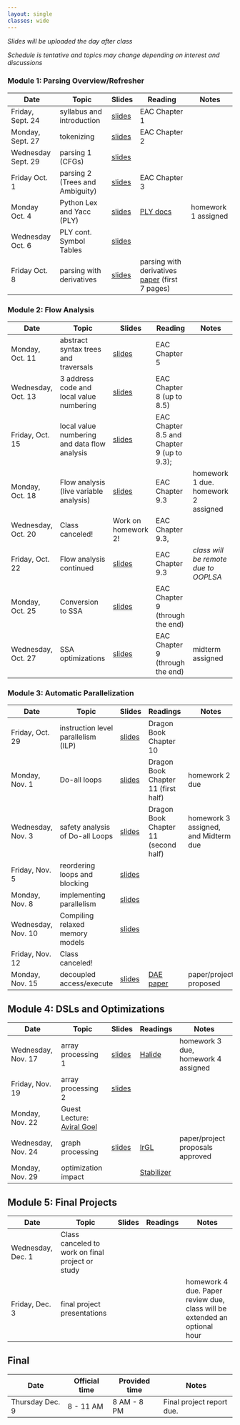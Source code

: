 ```yaml
---
layout: single
classes: wide
---
```


_Slides will be uploaded the day after class_

_Schedule is tentative and topics may change depending on interest and discussions_

### Module 1: Parsing Overview/Refresher

| Date             | Topic    | Slides |   Reading |  Notes 
|------------------|----------|--------|----------------|-
| Friday, Sept. 24     | syllabus and introduction         | [slides](lectures/CSE211Sept24_fa2021.pdf) | EAC Chapter 1 | 
| Monday, Sept. 27     |  tokenizing           | [slides](lectures/CSE211Sept27_fa2021.pdf) | EAC Chapter 2
| Wednesday Sept. 29     | parsing 1 (CFGs)         | [slides](lectures/CSE211Sept29_fa2021.pdf)      | 
| Friday Oct. 1      | parsing 2 (Trees and Ambiguity)         |  [slides](lectures/CSE211Oct1_fa2021.pdf)     | EAC Chapter 3 
| Monday Oct. 4    | Python Lex and Yacc (PLY)        | [slides](lectures/CSE211Oct4_fa2021.pdf)  | [PLY docs](https://www.dabeaz.com/ply/) | homework 1 assigned
| Wednesday Oct. 6 | PLY cont. Symbol Tables | [slides](lectures/CSE211Oct6_fa2021.pdf) | 
| Friday Oct. 8    | parsing with derivatives        | [slides](lectures/CSE211Oct8_fa2021.pdf)  |  parsing with derivatives [paper](https://www.ccs.neu.edu/home/turon/re-deriv.pdf) (first 7 pages) | 

### Module 2: Flow Analysis

| Date             | Topic    | Slides | Reading | Notes
|------------------|----------|--------|----------------|-
| Monday, Oct. 11     | abstract syntax trees and traversals         | [slides](lectures/CSE211Oct11_fa2021.pdf)       |  EAC Chapter 5 
| Wednesday, Oct. 13     |  3 address code and local value numbering        | [slides](lectures/CSE211Oct13_fa2021.pdf)       | EAC Chapter 8 (up to 8.5)
| Friday, Oct. 15     | local value numbering and data flow analysis        |  [slides](lectures/CSE211Oct15_fa2021.pdf)      | EAC Chapter 8.5 and Chapter 9 (up to 9.3); 
| Monday, Oct. 18     | Flow analysis (live variable analysis) |  [slides](lectures/CSE211Oct18_fa2021.pdf)  | EAC Chapter 9.3 | homework 1 due. homework 2 assigned
| Wednesday, Oct. 20    | Class canceled!         |   Work on homework 2!    |  EAC Chapter 9.3, | 
| Friday, Oct. 22     |   Flow analysis continued       |    [slides](lectures/CSE211Oct22_fa2021.pdf)   |  EAC Chapter 9.3 | _class will be remote due to OOPLSA_
| Monday, Oct. 25   | Conversion to SSA  |  [slides](lectures/CSE211Oct25_fa2021.pdf)      | EAC Chapter 9 (through the end) | 
| Wednesday, Oct. 27     | SSA optimizations       |  [slides](lectures/CSE211Oct27_fa2021.pdf)     | EAC Chapter 9 (through the end) | midterm assigned

### Module 3: Automatic Parallelization

| Date             | Topic    | Slides |  Readings | Notes
|------------------|----------|--------|----------------|-
| Friday, Oct. 29   | instruction level parallelism (ILP)  |   [slides](lectures/CSE211Oct29_fa2021.pdf)      | Dragon Book Chapter 10 | 
| Monday, Nov. 1     | Do-all loops         |    [slides](lectures/CSE211Nov1_fa2021.pdf)    | Dragon Book Chapter 11 (first half) | homework 2 due
| Wednesday, Nov. 3     | safety analysis of Do-all Loops         |  [slides](lectures/CSE211Nov3_fa2021.pdf)       |  Dragon Book Chapter 11 (second half) | homework 3 assigned, and Midterm due
| Friday, Nov. 5    | reordering loops and blocking         |  [slides](lectures/CSE211Nov5_fa2021.pdf)      | |  
| Monday, Nov. 8   | implementing parallelism         |   [slides](lectures/CSE211Nov8_fa2021.pdf)    | |  
| Wednesday, Nov. 10   |Compiling relaxed memory models         |   [slides](lectures/CSE211Nov10_fa2021.pdf)     |  
| Friday, Nov. 12   | Class canceled!         |        | 
| Monday, Nov. 15   | decoupled access/execute         |   [slides](lectures/CSE211Nov15_fa2021.pdf)     |  [DAE paper](https://courses.cs.washington.edu/courses/cse590g/04sp/Smith-1982-Decoupled-Access-Execute-Computer-Architectures.pdf) | paper/project proposed


## Module 4: DSLs and Optimizations

| Date             | Topic    | Slides  | Readings | Notes
|------------------|----------|--------|----------------|- 
| Wednesday, Nov. 17  | array processing 1 |[slides](lectures/CSE211Nov17_fa2021.pdf) | [Halide](http://people.csail.mit.edu/jrk/halide-pldi13.pdf) | homework 3 due, homework 4 assigned
| Friday, Nov. 19   | array processing 2        | [slides](lectures/CSE211Nov19_fa2021.pdf) |       | 
| Monday, Nov. 22    |  Guest Lecture: [Aviral Goel](https://aviral.io/)        | |
| Wednesday, Nov. 24   | graph processing          | [slides](lectures/CSE211Nov24_fa2021.pdf)  | [IrGL](https://cs.rochester.edu/~sree/papers/sree-oopsla2016.pdf)        |  paper/project proposals approved 
| Monday, Nov. 29    | optimization impact         | |   [Stabilizer](https://people.cs.umass.edu/~emery/pubs/stabilizer-asplos13.pdf)    | 

## Module 5: Final Projects

| Date             | Topic    | Slides  | Readings | Notes
|------------------|----------|--------|----------------|- 
| Wednesday, Dec. 1  | Class canceled to work on final project or study     |        |  | 
| Friday, Dec. 3  | final project presentations     |        |  | homework 4 due. Paper review due, class will be extended an optional hour


## Final


| Date             | Official time    | Provided time | Notes
|------------------|----------|--------|----------------
| Thursday Dec. 9     | 8 - 11 AM    | 8 AM - 8 PM      | Final project report due. 
